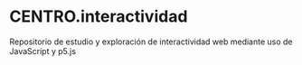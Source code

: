 # CENTRO.interactividad
Repositorio de estudio y exploración de interactividad web mediante uso de JavaScript y p5.js
